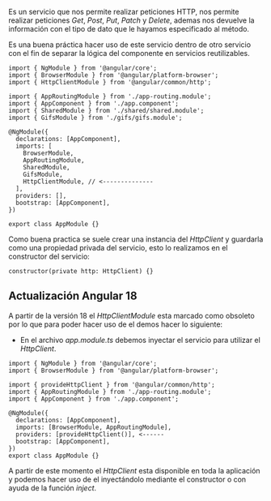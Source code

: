 Es un servicio que nos permite realizar peticiones HTTP, nos permite realizar peticiones *Get*, *Post*, *Put*, *Patch* y *Delete*, ademas nos devuelve la información con el tipo de dato que le hayamos especificado al método. 

Es una buena práctica hacer uso de este servicio dentro de otro servicio con el fin de separar la lógica del componente en servicios reutilizables.

```
import { NgModule } from '@angular/core';
import { BrowserModule } from '@angular/platform-browser';
import { HttpClientModule } from '@angular/common/http';

import { AppRoutingModule } from './app-routing.module';
import { AppComponent } from './app.component';
import { SharedModule } from './shared/shared.module';
import { GifsModule } from './gifs/gifs.module';

@NgModule({
  declarations: [AppComponent],
  imports: [
    BrowserModule,
    AppRoutingModule,
    SharedModule,
    GifsModule,
    HttpClientModule, // <-------------- 
  ],
  providers: [],
  bootstrap: [AppComponent],
})

export class AppModule {}
```

Como buena practica se suele crear una instancia del *HttpClient* y guardarla como una propiedad privada del servicio, esto lo realizamos en el constructor del servicio:

```
constructor(private http: HttpClient) {}
```
## Actualización Angular 18

A partir de la versión 18 el *HttpClientModule* esta marcado como obsoleto por lo que para poder hacer uso de el demos hacer lo siguiente:

- En el archivo *app.module.ts* debemos inyectar el servicio para utilizar el *HttpClient*.

```
import { NgModule } from '@angular/core';
import { BrowserModule } from '@angular/platform-browser';

import { provideHttpClient } from '@angular/common/http';
import { AppRoutingModule } from './app-routing.module';
import { AppComponent } from './app.component';

@NgModule({
  declarations: [AppComponent],
  imports: [BrowserModule, AppRoutingModule],
  providers: [provideHttpClient()], <------
  bootstrap: [AppComponent],
})
export class AppModule {}
```

A partir de este momento el *HttpClient* esta disponible en toda la aplicación y podemos hacer uso de el inyectándolo mediante el constructor o con ayuda de la función *inject*.